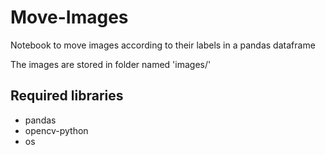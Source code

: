 # Move-Images
Notebook to move images according to their labels in a pandas dataframe

The images are stored in folder named 'images/'

## Required libraries
- pandas
- opencv-python
- os
